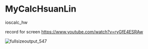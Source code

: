 # MyCalcHsuanLin
ioscalc_hw

record for screen
https://www.youtube.com/watch?v=ryGfE4ESRAw

![fullsizeoutput_547](https://cloud.githubusercontent.com/assets/20759388/25229108/fb2a87fc-259c-11e7-9eff-2e96bc3e743b.jpeg)
